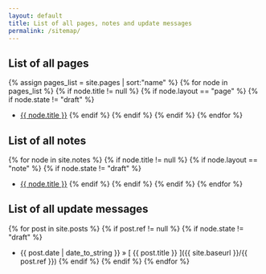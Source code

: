 ```yaml
---
layout: default
title: List of all pages, notes and update messages
permalink: /sitemap/
---
```


## List of all pages

{% assign pages_list = site.pages | sort:"name" %}
{% for node in pages_list %}
  {% if node.title != null %}
    {% if node.layout == "page" %}
      {% if node.state != "draft" %}
  * <a href="{{ site.baseurl }}{{ node.url }}">{{ node.title }}</a>
      {% endif %}
    {% endif %}
  {% endif %}
{% endfor %}

## List of all notes

{% for node in site.notes %}
  {% if node.title != null %}
    {% if node.layout == "note" %}
      {% if node.state != "draft" %}
  * <a href="{{ site.baseurl }}{{ node.url }}">{{ node.title }}</a>
      {% endif %}
    {% endif %}
  {% endif %}
{% endfor %}

## List of all update messages

{% for post in site.posts %}
  {% if post.ref != null %}
    {% if node.state != "draft" %}
  * {{ post.date | date_to_string }} &raquo; [ {{ post.title }} ]({{ site.baseurl }}/{{ post.ref }})
    {% endif %}
  {% endif %}
{% endfor %}
